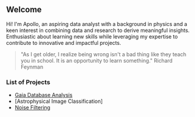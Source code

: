 ## Welcome
Hi! I'm Apollo, an aspiring data analyst with a background in physics and a keen interest in combining data and research to derive meaningful insights. Enthusiastic about learning new skills while leveraging my expertise to contribute to innovative and impactful projects.
> "As I get older, I realize being wrong isn't a bad thing like they teach you in school. It is an opportunity to learn something." Richard Feynman
### List of Projects
* [Gaia Database Analysis](https://github.com/Beefrax/Portfolio-Apollo/blob/main/GaiaDatabaseAnalysis.ipynb)
* [Astrophysical Image Classification]
* [Noise Filtering](https://github.com/Beefrax/Portfolio-Apollo/blob/main/Noise%20Filtering.ipynb)
